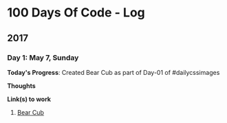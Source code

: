 # 100 Days Of Code - Log
## 2017

### Day 1: May 7, Sunday

**Today's Progress**: Created Bear Cub as part of Day-01 of #dailycssimages

**Thoughts**

**Link(s) to work**
1. [Bear Cub](http://codepen.io/sanatankumar/full/aWLGgr/)
